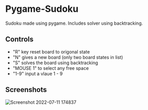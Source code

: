 # Pygame-Sudoku
Sudoku made using pygame. Includes solver using backtracking. 

## Controls
- "R" key reset board to origonal state
- "N" gives a new board (only two board states in list)
- "S" solves the board using backtracking
- "MOUSE 1" to select any free space
- "1-9" input a vlaue 1 - 9

## Screenshots
![Screenshot 2022-07-11 174837](https://user-images.githubusercontent.com/91108814/178373481-0e630ff8-5220-47da-9f27-69b63e3c08ca.png)
